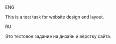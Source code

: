 ENG

This is a test task for website design and layout.

RU

Это тестовое задание на дизайн и вёрстку сайта.
